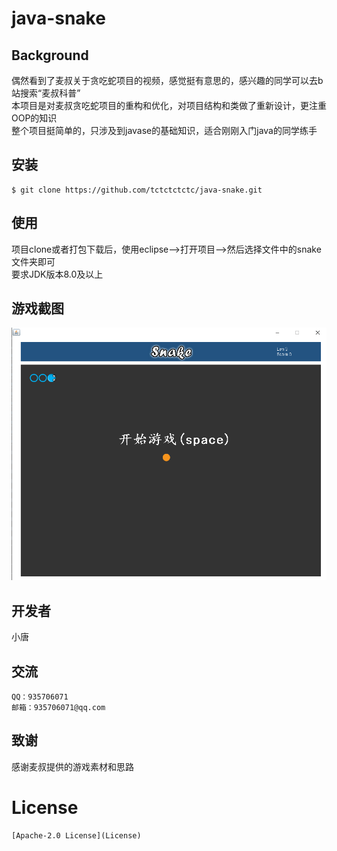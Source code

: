  # java-snake  

 ## Background
 
 偶然看到了麦叔关于贪吃蛇项目的视频，感觉挺有意思的，感兴趣的同学可以去b站搜索“麦叔科普”  
 本项目是对麦叔贪吃蛇项目的重构和优化，对项目结构和类做了重新设计，更注重OOP的知识  
 整个项目挺简单的，只涉及到javase的基础知识，适合刚刚入门java的同学练手

 ## 安装
  ```git
  $ git clone https://github.com/tctctctctc/java-snake.git
  ```

 ## 使用
  项目clone或者打包下载后，使用eclipse-->打开项目-->然后选择文件中的snake文件夹即可  
  要求JDK版本8.0及以上
  
 ## 游戏截图
 ![游戏截图](img/snake.png)
  
## 开发者
   小唐


## 交流
    QQ：935706071
    邮箱：935706071@qq.com

## 致谢
   感谢麦叔提供的游戏素材和思路
   
# License
	[Apache-2.0 License](License)
  
  